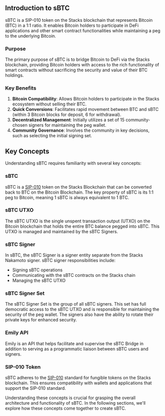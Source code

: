 ## Introduction to sBTC

sBTC is a SIP-010 token on the Stacks blockchain that represents Bitcoin (BTC) in a 1:1 ratio. It enables Bitcoin holders to participate in DeFi applications and other smart contract functionalities while maintaining a peg to the underlying Bitcoin.

### Purpose

The primary purpose of sBTC is to bridge Bitcoin to DeFi via the Stacks blockchain, providing Bitcoin holders with access to the rich functionality of smart contracts without sacrificing the security and value of their BTC holdings.

### Key Benefits

1. **Bitcoin Compatibility**: Allows Bitcoin holders to participate in the Stacks ecosystem without selling their BTC.
2. **Quick Conversions**: Facilitates rapid movement between BTC and sBTC (within 3 Bitcoin blocks for deposit, 6 for withdrawal).
3. **Decentralized Management**: Initially utilizes a set of 15 community-chosen signers for maintaining the peg wallet.
4. **Community Governance**: Involves the community in key decisions, such as selecting the initial signing set.

## Key Concepts

Understanding sBTC requires familiarity with several key concepts:

### sBTC

sBTC is a [SIP-010](https://github.com/stacksgov/sips/blob/main/sips/sip-010/sip-010-fungible-token-standard.md) token on the Stacks Blockchain that can be converted back to BTC on the Bitcoin Blockchain. The key property of sBTC is its 1:1 peg to Bitcoin, meaning 1 sBTC is always equivalent to 1 BTC.

### sBTC UTXO

The sBTC UTXO is the single unspent transaction output (UTXO) on the Bitcoin blockchain that holds the entire BTC balance pegged into sBTC. This UTXO is managed and maintained by the sBTC Signers.

### sBTC Signer

In sBTC, the sBTC Signer is a signer entity separate from the Stacks Nakamoto signer. sBTC signer responsibilities include:

- Signing sBTC operations
- Communicating with the sBTC contracts on the Stacks chain
- Managing the sBTC UTXO

### sBTC Signer Set

The sBTC Signer Set is the group of all sBTC signers. This set has full democratic access to the sBTC UTXO and is responsible for maintaining the security of the peg wallet. The signers also have the ability to rotate their private keys for enhanced security.

### Emily API

Emily is an API that helps facilitate and supervise the sBTC Bridge in addition to serving as a programmatic liaison between sBTC users and signers.

### SIP-010 Token

sBTC adheres to the [SIP-010](https://github.com/stacksgov/sips/blob/main/sips/sip-010/sip-010-fungible-token-standard.md) standard for fungible tokens on the Stacks blockchain. This ensures compatibility with wallets and applications that support the SIP-010 standard.

Understanding these concepts is crucial for grasping the overall architecture and functionality of sBTC. In the following sections, we'll explore how these concepts come together to create sBTC.
